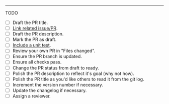 

----

TODO

- [ ] Draft the PR title.
- [ ] [Link related issue/PR]([url](https://docs.github.com/en/issues/tracking-your-work-with-issues/linking-a-pull-request-to-an-issue#linking-a-pull-request-to-an-issue-using-a-keyword)). 
- [ ] Draft the PR description.
- [ ] Mark the PR as draft.
- [ ] [Include a unit test](https://code-review.tidyverse.org/reviewer/aspects.html#sec-tests).
- [ ] Review your own PR in "Files changed".
- [ ] Ensure the PR branch is updated.
- [ ] Ensure all checks pass.
- [ ] Change the PR status from draft to ready.
- [ ] Polish the PR description to reflect it's goal (why not how).
- [ ] Polish the PR title as you'd like others to read it from the git log.
- [ ] Increment the version number if necessary.
- [ ] Update the changelog if necessary.
- [ ] Assign a reviewer.
